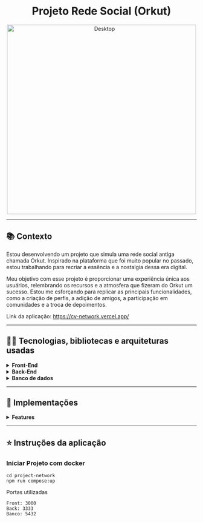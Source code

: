 <h1 align="center">
Projeto Rede Social (Orkut)
</h1>

<p align="center">
   <img alt="Desktop" src="https://github.com/CristianoV/project-network/blob/development/preview_orkut.gif" width="500px" />
</p>

-----

## :books: Contexto
<p>
Estou desenvolvendo um projeto que simula uma rede social antiga chamada Orkut. Inspirado na plataforma que foi muito popular no passado, estou trabalhando para recriar a essência e a nostalgia dessa era digital.

Meu objetivo com esse projeto é proporcionar uma experiência única aos usuários, relembrando os recursos e a atmosfera que fizeram do Orkut um sucesso. Estou me esforçando para replicar as principais funcionalidades, como a criação de perfis, a adição de amigos, a participação em comunidades e a troca de depoimentos.
</p>

Link da aplicação: https://cv-network.vercel.app/

-----

## :man_technologist: Tecnologias, bibliotecas e arquiteturas usadas

<details>
  <summary><strong>Front-End</strong></summary> <br/>
   <strong>
      React <br/>
      Next.JS <br/>
      Hookform <br/>
      Reduxjs <br/>
      Axios <br/>
      Moment <br/>
      Sass <br/>
      Zod <br/>
      Typescript <br/>
   </strong>
</details>

<details>
<summary><strong>Back-End</strong></summary> <br/>
   <strong>
      Typescript <br/>
      Multer <br/>
      Jsonwebtoken <br/>
      Zod <br/>
      Sequelize <br/>
      Express <br/>
      Bcryptjs <br/>
      AWS S3 <br/>
   </strong>
</details>

<details>
   <summary><strong>Banco de dados</strong></summary> <br/>
   <strong>
      Postgresql <br/>
   </strong>
</details>

-----

## :rocket: Implementações

<details>
  <summary><strong>Features</strong></summary><br />
  
- [x] Login
- [x] Perfil
- [x] Comunidades
- [x] Pesquisas
- [x] Amizades
- [x] Publicações
- [x] Jogos
- [x] Possibilidade de remover Amigos
- [x] Possibilidade de sair de comunidades
- [x] Possibilidade de excluir comunidades
- [x] Possibilidade de alterar fotos de comunidades
- [X] Comentar publicações
- [ ] Sistema de Like e Deslike
- [ ] Sistema de opinar (confiável / legal / sexy)
- [X] Sistema de recados
- [ ] Sistema de depoimentos
- [ ] Adicionar fotos
- [ ] Adicionar Vídeos
- [ ] Chat
- [ ] Mobile
</details>

-----

## ⭐ Instruções da aplicação
### Iniciar Projeto com docker
```
cd project-network
npm run compose:up
```

Portas utilizadas
```
Front: 3000
Back: 3333
Banco: 5432
```

